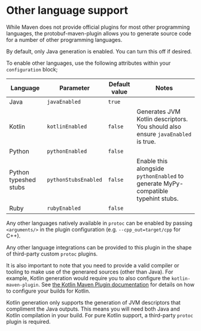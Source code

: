# Other language support

<div id="pmp-toc"></div>

While Maven does not provide official plugins for most other programming
languages, the protobuf-maven-plugin allows you to generate source code for
a number of other programming languages.

By default, only Java generation is enabled. You can turn this off if desired.

To enable other languages, use the following attributes within your `configuration` block;

<table>
  <thead>
    <tr>
      <th>Language</th>
      <th>Parameter</th>
      <th>Default value</th>
      <th>Notes</th>
    </tr>
  </thead>
  <tbody>
    <tr>
      <td>Java</td>
      <td><code>javaEnabled</code></td>
      <td><code>true</code></td>
      <td/>
    </tr>
    <tr>
      <td>Kotlin</td>
      <td><code>kotlinEnabled</code></td>
      <td><code>false</code></td>
      <td>Generates JVM Kotlin descriptors. You should also ensure <code>javaEnabled</code> is true.</td>
    </tr>
    <tr>
      <td>Python</td>
      <td><code>pythonEnabled</code></td>
      <td><code>false</code></td>
      <td/>
    </tr>
    <tr>
      <td>Python typeshed stubs</td>
      <td><code>pythonStubsEnabled</code></td>
      <td><code>false</code></td>
      <td>Enable this alongside <code>pythonEnabled</code> to generate MyPy-compatible typehint stubs.</td>
    </tr>
    <tr>
      <td>Ruby</td>
      <td><code>rubyEnabled</code></td>
      <td><code>false</code></td>
      <td/>
    </tr>
  </tbody>
</table>

Any other languages natively available in `protoc` can be enabled by passing `<arguments/>`
in the plugin configuration (e.g. `--cpp_out=target/cpp` for C++).

Any other language integrations can be provided to this plugin in the shape of
third-party custom `protoc` plugins.

It is also important to note that you need to provide a valid compiler or tooling to
make use of the generared sources (other than Java). For example, Kotlin generation
would require you to also configure the `kotlin-maven-plugin`. See 
[the Kotlin Maven Plugin documentation](https://kotlinlang.org/docs/maven.html) for details on
how to configure your builds for Kotlin.

Kotlin generation only supports the generation of JVM descriptors that compliment
the Java outputs. This means you will need both Java and Kotlin compilation in your
build. For pure Kotlin support, a third-party `protoc` plugin is required.
